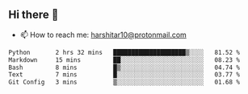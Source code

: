 ## Hi there 👋
- 📫 How to reach me: harshitar10@protonmail.com  
<!--START_SECTION:waka-->

```txt
Python       2 hrs 32 mins   ████████████████████▒░░░░   81.52 %
Markdown     15 mins         ██░░░░░░░░░░░░░░░░░░░░░░░   08.23 %
Bash         8 mins          █▒░░░░░░░░░░░░░░░░░░░░░░░   04.74 %
Text         7 mins          █░░░░░░░░░░░░░░░░░░░░░░░░   03.77 %
Git Config   3 mins          ▒░░░░░░░░░░░░░░░░░░░░░░░░   01.68 %
```

<!--END_SECTION:waka-->

<!--
**hharshitarora/hharshitarora** is a ✨ _special_ ✨ repository because its `README.md` (this file) appears on your GitHub profile.

Here are some ideas to get you started:

- 🔭 I’m currently working on ...
- 🌱 I’m currently learning ...
- 👯 I’m looking to collaborate on ...
- 🤔 I’m looking for help with ...
- 💬 Ask me about ...
- 📫 How to reach me: ...
- 😄 Pronouns: ...
- ⚡ Fun fact: ...
-->
